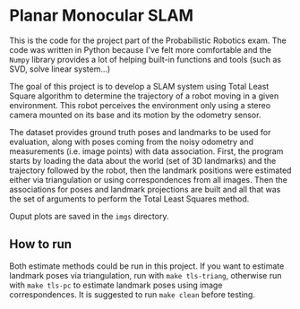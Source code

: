 # Planar Monocular SLAM

This is the code for the project part of the Probabilistic Robotics exam. The code was written in Python because I've felt more comfortable and the `Numpy` library provides a lot of helping built-in functions and tools (such as SVD, solve linear system...)

The goal of this project is to develop a SLAM system using Total Least Square algorithm to determine the trajectory of a robot moving in a given environment. This robot perceives the environment only using a stereo camera mounted on its base and its motion by the odometry sensor.

The dataset provides ground truth poses and landmarks to be used for evaluation, along with poses coming from the noisy odometry and measurements (i.e. image points) with data association. First, the program starts by loading the data about the world (set of 3D landmarks) and the trajectory followed by the robot, then the landmark positions were estimated either via triangulation or using correspondences from all images. Then the associations for poses and landmark projections are built and all that was the set of arguments to perform the Total Least Squares method. 

Ouput plots are saved in the `imgs` directory.

## How to run

Both estimate methods could be run in this project. If you want to estimate landmark poses via triangulation, run with `make tls-triang`, otherwise run with `make tls-pc` to estimate landmark poses using image correspondences. It is suggested to run `make clean` before testing.
